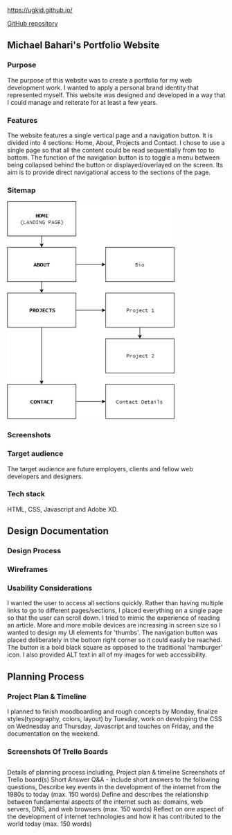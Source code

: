 
https://ugkid.github.io/

[GitHub repository](https://github.com/ugkid/webportfolio)
## Michael Bahari's Portfolio Website
### Purpose
The purpose of this website was to create a portfolio for my web development work. I wanted to apply a personal brand identity that represented myself. This website was designed and developed in a way that I could manage and reiterate for at least a few years.
### Features
The website features a single vertical page and a navigation button. It is divided into 4 sections: Home, About, Projects and Contact. 
I chose to use a single page so that all the content could be read sequentially from top to bottom. 
The function of the navigation button is to toggle a menu between being collapsed behind the button or displayed/overlayed on the screen. Its aim is to provide direct navigational access to the sections of the page.   
### Sitemap
![](sitemap.png "website sitemap")
### Screenshots
### Target audience
The target audience are future employers, clients and fellow web developers and designers. 
### Tech stack
HTML, CSS, Javascript and Adobe XD.
## Design Documentation
### Design Process
### Wireframes

### Usability Considerations
I wanted the user to access all sections quickly. Rather than having multiple links to go to different pages/sections, I placed everything on a single page so that the user can scroll down. I tried to mimic the experience of reading an article. More and more mobile devices are increasing in screen size so I wanted to design my UI elements for 'thumbs'. The navigation button was placed deliberately in the bottom right corner so it could easily be reached. The button is a bold black square as opposed to the traditional 'hamburger' icon. I also provided ALT text in all of my images for web accessibility. 
## Planning Process
### Project Plan & Timeline
I planned to finish moodboarding and rough concepts by Monday, finalize styles(typography, colors, layout) by Tuesday, work on developing the CSS on Wednesday and Thursday, Javascript and touches on Friday, and the documentation on the weekend. 
### Screenshots Of Trello Boards
## 

Details of planning process including,
Project plan & timeline
Screenshots of Trello board(s)
Short Answer Q&A - Include short answers to the following questions,
Describe key events in the development of the internet from the 1980s to today (max. 150 words)
Define and describes the relationship between fundamental aspects of the internet such as: domains, web servers, DNS, and web browsers (max. 150 words)
Reflect on one aspect of the development of internet technologies and how it has contributed to the world today (max. 150 words)
